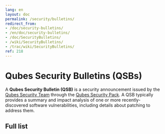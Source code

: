 ```yaml
---
lang: en
layout: doc
permalink: /security/bulletins/
redirect_from:
- /doc/security-bulletins/
- /en/doc/security-bulletins/
- /doc/SecurityBulletins/
- /wiki/SecurityBulletins/
- /trac/wiki/SecurityBulletins/
ref: 218
---
```


# Qubes Security Bulletins (QSBs)

A **Qubes Security Bulletin (QSB)** is a security announcement issued by the [Qubes Security Team](/security/#the-qubes-security-team) through the [Qubes Security Pack](/security/pack/).
A QSB typically provides a summary and impact analysis of one or more recently-discovered software vulnerabilities, including details about patching to address them.

## Full list

